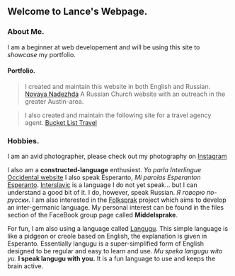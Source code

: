 ## Welcome to Lance's Webpage.

### About Me.

I am a beginner at web developement and will be using this site to *showcase* my portfolio.



#### Portfolio.

> I created and maintain this website in both English and Russian. [Novaya Nadezhda](http://www.novaya-nadezhda.com) A Russian Church website with an outreach in the greater Austin-area.

> I also created and maintain the following site for a travel agency agent. [Bucket List Travel](http://www.blt2020.tk)


### Hobbies.

I am an avid photographer, please check out my photography on [Instagram](https://www.instagram.com/lanceperry) 

I also am a **constructed-language** enthusiest. *Yo parla Interlingue* [Occidental website](https://occidental-lang.com/)
I also speak Esperanto, *Mi parolas Esperanton* [Esperanto](https://lernu.net/en). 
[Interslavic](http://steen.free.fr/interslavic/) is a language I do not yet speak... but I can understand a good bit of it. 
I do, however, speak Russian. *Я говорю по-русски*. 
I am also interested in the [Folksprak](https://www.facebook.com/groups/folksprak/) project which aims to develop an inter-germanic language. My personal interest can be found in the files section of the FaceBook group page called **Middelsprake**.

For fun, I am also using a language called [Langugu](https://vanege.github.io/Langugu/). This simple language is like a pidgeon or creole based on English, the explanation is given in Esperanto. Essentially langugu is a super-simplified form of English designed to be regular and easy to learn and use. 
*Mu speka langugu wito yu.* **I speak langugu with you.** It is a fun language to use and keeps the brain active. 
